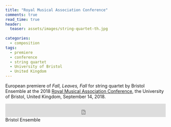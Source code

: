 ```yaml
---
title: "Royal Musical Association Conference"
comments: true
read_time: true
header:
  teaser: assets/images/string-quartet-th.jpg
  
categories: 
  - composition
tags:
  - premiere
  - conference
  - string quartet
  - University of Bristol
  - United Kingdom
---
```


European premiere of _Fall, Leaves, Fall_ for string quartet by Bristol Ensemble at the 2018 [Royal Musical Association Conference][RMA-2018], the University of Bristol, United Kingdom, September 14, 2018.

<iframe style="border: 0; width: 100%; height: 42px;" src="https://bandcamp.com/EmbeddedPlayer/album=1723250178/size=small/bgcol=ffffff/linkcol=63b2cc/track=930726186/transparent=true/" seamless><a href="http://nagymusic.bandcamp.com/album/instrumental-ensembles">INSTRUMENTAL ENSEMBLES by Zvonimir Nagy, composer</a></iframe>
Bristol Ensemble

[RMA-2018]: http://www.bristol.ac.uk/music/events/conferences/rma-annual-conference/programme/

